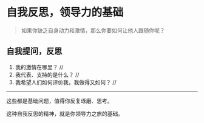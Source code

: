 # 自我反思，领导力的基础

> 如果你缺乏自身动力和激情，那么你要如何让他人跟随你呢？

## 自我提问，反思

1. 我的激情在哪里？
   //
2. 我代表、支持的是什么？
   //
3. 我希望人们如何评价我，我做得又如何？
   //

***
这些都是基础问题，值得你反复琢磨、思考。

这种自我反思的精神，就是你领导力之旅的基础。